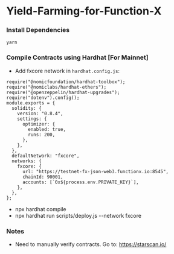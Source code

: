 # Yield-Farming-for-Function-X

### Install Dependencies

`yarn`

### Compile Contracts using Hardhat [For Mainnet]

- Add fxcore network in `hardhat.config.js`:

```
require("@nomicfoundation/hardhat-toolbox");
require("@nomiclabs/hardhat-ethers");
require("@openzeppelin/hardhat-upgrades");
require("dotenv").config();
module.exports = {
  solidity: {
    version: "0.8.4",
    settings: {
      optimizer: {
        enabled: true,
        runs: 200,
      },
    },
  },
  defaultNetwork: "fxcore",
  networks: {
    fxcore: {
      url: "https://testnet-fx-json-web3.functionx.io:8545",
      chainId: 90001,
      accounts: [`0x${process.env.PRIVATE_KEY}`],
    },
  },
};
```

- npx hardhat compile
- npx hardhat run scripts/deploy.js --network fxcore

### Notes

- Need to manually verify contracts. Go to: https://starscan.io/
